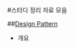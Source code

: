 #스터디 정리 자료 모음

##[Design Pattern](https://github.com/me3602/study/tree/master/DesignPattern)
  - 개요
